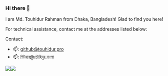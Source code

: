 ### Hi there 👋
I am Md. Touhidur Rahman from Dhaka, Bangladesh! Glad to find you here!

For technical assistance, contact me at the addresses listed below:

Contact:
- 📫: github@touhidur.pro
- 📫:  [গিটহাব@তৌহিদুর.বাংলা](mailto:গিটহাব@তৌহিদুর.বাংলা)

![](https://komarev.com/ghpvc/?username=touhidurrr&style=flat-square)![](https://hit.yhype.me/github/profile?user_id=46617994)
